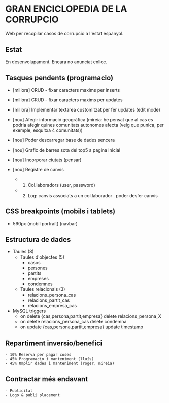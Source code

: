 # GRAN ENCICLOPEDIA DE LA CORRUPCIO

Web per recopilar casos de corrupcio a l'estat espanyol.

## Estat
En desenvolupament. Encara no anunciat enlloc.

## Tasques pendents (programacio)
- [millora] CRUD - fixar caracters maxims per inserts
- [millora] CRUD - fixar caracters maxims per updates
- [millora] Implementar textarea customitzat per fer updates (edit mode)

- [nou] Afegir informació geogràfica (mireia: he pensat que al cas es podria afegir quines comunitats autonomes afecta (veig que punica, per exemple, esquitxa 4 comunitats))
- [nou] Poder descarregar base de dades sencera
- [nou] Grafic de barres sota del top5 a pagina inicial
- [nou] Incorporar ciutats (pensar)
- [nou] Registre de canvis
	- 1. Col.laboradors (user, password)
	- 2. Log: canvis associats a un col.laborador . poder desfer canvis

## CSS breakpoints (mobils i tablets)
- 560px (mobil portrait) (navbar)

## Estructura de dades
- Taules (8)
	- Taules d'objectes (5)
		- casos 
		- persones
		- partits 
		- empreses 
		- condemnes
	- Taules relacionals (3)
		- relacions_persona_cas
		- relacions_partit_cas
		- relacions_empresa_cas
- MySQL triggers
  - on delete {cas,persona,partit,empresa} delete relacions_persona_X
  - on delete relacions_persona_cas delete condemna
  - on update {cas,persona,partit,empresa} update timestamp

## Repartiment inversio/benefici
	- 10% Reserva per pagar coses
	- 45% Programacio i manteniment (lluís)
	- 45% Omplir dades i manteniment (roger, mireia)

## Contractar més endavant
	- Publicitat
	- Logo & publi placement

